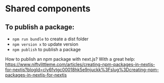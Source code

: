 # Shared components

## To publish a package:

- `npm run bundle` to create a dist folder
- `npm version x` to update version
- `npm publish` to publish a package

How to publish an npm package with next.js?
With a great help:
https://www.niftylittleme.com/articles/creating-npm-packages-in-nextjs-for-nextjs?blogId=cly6fvtgc00018hk5e9njuckk%3Fslug%3Dcreating-npm-packages-in-nextjs-for-nextjs
